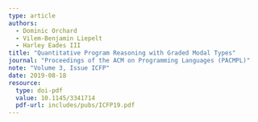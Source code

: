 ```yaml
---
type: article
authors:
  - Dominic Orchard
  - Vilem-Benjamin Liepelt
  - Harley Eades III
title: "Quantitative Program Reasoning with Graded Modal Types"
journal: "Proceedings of the ACM on Programming Languages (PACMPL)"
note: "Volume 3, Issue ICFP"
date: 2019-08-18
resource:
  type: doi-pdf
  value: 10.1145/3341714
  pdf-url: includes/pubs/ICFP19.pdf
---
```


